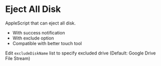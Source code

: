 # Eject All Disk
AppleScript that can eject all disk.

- With success notification
- With exclude option
- Compatible with better touch tool

Edit `excludeDiskName` list to specify excluded drive (Default: Google Drive File Stream)
